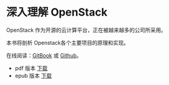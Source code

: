 # 深入理解 OpenStack

OpenStack 作为开源的云计算平台，正在被越来越多的公司所采用。

本书将剖析 Openstack各个主要项目的原理和实现。

在线阅读：[GitBook]() 或 [Github]()。

* pdf 版本 [下载]()
* epub 版本 [下载]()




